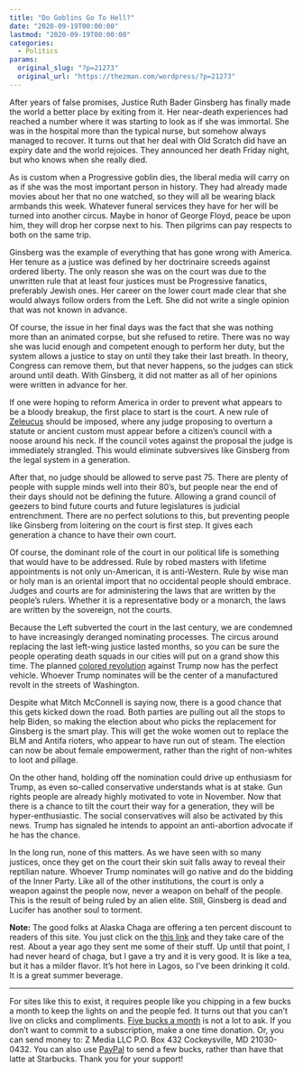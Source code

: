 ```yaml
---
title: "Do Goblins Go To Hell?"
date: "2020-09-19T00:00:00"
lastmod: "2020-09-19T00:00:00"
categories:
  - Politics
params:
  original_slug: "?p=21273"
  original_url: "https://thezman.com/wordpress/?p=21273"
---
```


After years of false promises, Justice Ruth Bader Ginsberg has finally
made the world a better place by exiting from it. Her near-death
experiences had reached a number where it was starting to look as if she
was immortal. She was in the hospital more than the typical nurse, but
somehow always managed to recover. It turns out that her deal with Old
Scratch did have an expiry date and the world rejoices. They announced
her death Friday night, but who knows when she really died.

As is custom when a Progressive goblin dies, the liberal media will
carry on as if she was the most important person in history. They had
already made movies about her that no one watched, so they will all be
wearing black armbands this week. Whatever funeral services they have
for her will be turned into another circus. Maybe in honor of George
Floyd, peace be upon him, they will drop her corpse next to his. Then
pilgrims can pay respects to both on the same trip.

Ginsberg was the example of everything that has gone wrong with America.
Her tenure as a justice was defined by her doctrinaire screeds against
ordered liberty. The only reason she was on the court was due to the
unwritten rule that at least four justices must be Progressive fanatics,
preferably Jewish ones. Her career on the lower court made clear that
she would always follow orders from the Left. She did not write a single
opinion that was not known in advance.

Of course, the issue in her final days was the fact that she was nothing
more than an animated corpse, but she refused to retire. There was no
way she was lucid enough and competent enough to perform her duty, but
the system allows a justice to stay on until they take their last
breath. In theory, Congress can remove them, but that never happens, so
the judges can stick around until death. With Ginsberg, it did not
matter as all of her opinions were written in advance for her.

If one were hoping to reform America in order to prevent what appears to
be a bloody breakup, the first place to start is the court. A new rule
of <a href="https://en.wikipedia.org/wiki/Zaleucus"
rel="noopener noreferrer" target="_blank">Zeleucus</a> should be
imposed, where any judge proposing to overturn a statute or ancient
custom must appear before a citizen’s council with a noose around his
neck. If the council votes against the proposal the judge is immediately
strangled. This would eliminate subversives like Ginsberg from the legal
system in a generation.

After that, no judge should be allowed to serve past 75. There are
plenty of people with supple minds well into their 80’s, but people near
the end of their days should not be defining the future. Allowing a
grand council of geezers to bind future courts and future legislatures
is judicial entrenchment. There are no perfect solutions to this, but
preventing people like Ginsberg from loitering on the court is first
step. It gives each generation a chance to have their own court.

Of course, the dominant role of the court in our political life is
something that would have to be addressed. Rule by robed masters with
lifetime appointments is not only un-American, it is anti-Western. Rule
by wise man or holy man is an oriental import that no occidental people
should embrace. Judges and courts are for administering the laws that
are written by the people’s rulers. Whether it is a representative body
or a monarch, the laws are written by the sovereign, not the courts.

Because the Left subverted the court in the last century, we are
condemned to have increasingly deranged nominating processes. The circus
around replacing the last left-wing justice lasted months, so you can be
sure the people operating death squads in our cities will put on a grand
show this time. The planned <a
href="https://www.revolver.news/2020/09/transition-integrity-project-is-this-soros-linked-group-plotting-a-color-revolution-against-president-trump/"
rel="noopener noreferrer" target="_blank">colored revolution</a> against
Trump now has the perfect vehicle. Whoever Trump nominates will be the
center of a manufactured revolt in the streets of Washington.

Despite what Mitch McConnell is saying now, there is a good chance that
this gets kicked down the road. Both parties are pulling out all the
stops to help Biden, so making the election about who picks the
replacement for Ginsberg is the smart play. This will get the woke women
out to replace the BLM and Antifa rioters, who appear to have run out of
steam. The election can now be about female empowerment, rather than the
right of non-whites to loot and pillage.

On the other hand, holding off the nomination could drive up enthusiasm
for Trump, as even so-called conservative understands what is at stake.
Gun rights people are already highly motivated to vote in November. Now
that there is a chance to tilt the court their way for a generation,
they will be hyper-enthusiastic. The social conservatives will also be
activated by this news. Trump has signaled he intends to appoint an
anti-abortion advocate if he has the chance.

In the long run, none of this matters. As we have seen with so many
justices, once they get on the court their skin suit falls away to
reveal their reptilian nature. Whoever Trump nominates will go native
and do the bidding of the Inner Party. Like all of the other
institutions, the court is only a weapon against the people now, never a
weapon on behalf of the people. This is the result of being ruled by an
alien elite. Still, Ginsberg is dead and Lucifer has another soul to
torment.

**Note:** The good folks at Alaska Chaga are offering a ten percent
discount to readers of this site. You just click on the
<a href="https://alaskachaga.us/discount/ZMAN" rel="noopener noreferrer"
target="_blank">this link</a> and they take care of the rest. About a
year ago they sent me some of their stuff. Up until that point, I had
never heard of chaga, but I gave a try and it is very good. It is like a
tea, but it has a milder flavor. It’s hot here in Lagos, so I’ve been
drinking it cold. It is a great summer beverage.

------------------------------------------------------------------------

For sites like this to exist, it requires people like you chipping in a
few bucks a month to keep the lights on and the people fed. It turns out
that you can’t live on clicks and compliments.
<a href="https://www.subscribestar.com/the-z-blog"
rel="noopener noreferrer" target="_blank">Five bucks a month</a> is not
a lot to ask. If you don’t want to commit to a subscription, make a one
time donation. Or, you can send money to: Z Media LLC P.O. Box 432
Cockeysville, MD 21030-0432. You can also use <a
href="https://www.paypal.com/cgi-bin/webscr?cmd=_s-xclick&amp;hosted_button_id=UDAS2Q8JYA6CN&amp;source=url"
rel="noopener noreferrer" target="_blank">PayPal</a> to send a few
bucks, rather than have that latte at Starbucks. Thank you for your
support!
